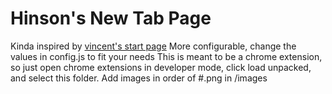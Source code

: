 # Hinson's New Tab Page

Kinda inspired by [vincent's start page](https://github.com/vincor-qc/new-startpage)
More configurable, change the values in config.js to fit your needs
This is meant to be a chrome extension, so just open chrome extensions in developer mode, click load unpacked, and select this folder.
Add images in order of #.png in /images